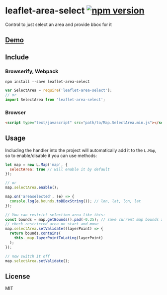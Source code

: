 # leaflet-area-select [![npm version](https://badge.fury.io/js/leaflet-area-select.svg)](https://badge.fury.io/js/leaflet-area-select)

Control to just select an area and provide bbox for it

## [Demo](http://w8r.github.io/leaflet-area-select/example/)

## Include

### Browserify, Webpack

```shell
npm install --save leaflet-area-select
```

```javascript
var SelectArea = require('leaflet-area-select');
// or
import SelectArea from 'leaflet-area-select';
```

### Browser
```html
<script type="text/javascript" src="path/to/Map.SelectArea.min.js"></script>
```

## Usage

Including the handler into the project will automatically add it to the `L.Map`, 
so to enable/disable it you can use methods:

```javascript
let map = new L.Map('map', {
  selectArea: true // will enable it by default
});

// or
map.selectArea.enable();

map.on('areaselected', (e) => {
  console.log(e.bounds.toBBoxString()); // lon, lat, lon, lat
});

// You can restrict selection area like this:
const bounds = map.getBounds().pad(-0.25); // save current map bounds as restriction area
// check restricted area on start and move
map.selectArea.setValidate((layerPoint) => {
  return bounds.contains(
    this._map.layerPointToLatLng(layerPoint)
  );
});

// now switch it off
map.selectArea.setValidate();

```

## License

MIT

